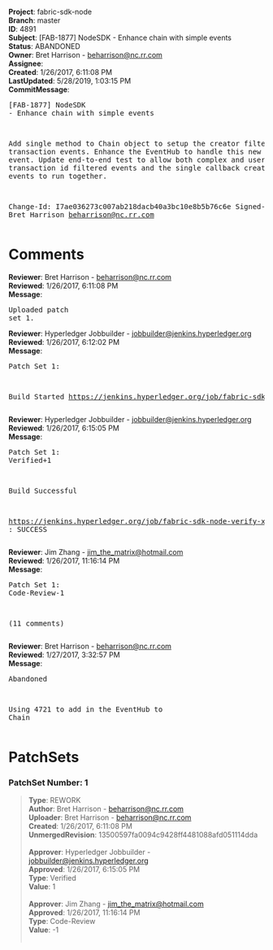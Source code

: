 <strong>Project</strong>: fabric-sdk-node<br><strong>Branch</strong>: master<br><strong>ID</strong>: 4891<br><strong>Subject</strong>: [FAB-1877] NodeSDK - Enhance chain with simple events<br><strong>Status</strong>: ABANDONED<br><strong>Owner</strong>: Bret Harrison - beharrison@nc.rr.com<br><strong>Assignee</strong>:<br><strong>Created</strong>: 1/26/2017, 6:11:08 PM<br><strong>LastUpdated</strong>: 5/28/2019, 1:03:15 PM<br><strong>CommitMessage</strong>:<br><pre>[FAB-1877] NodeSDK - Enhance chain with simple events

Add single method to Chain object to setup the creator
filtered transaction events. Enhance the EventHub to
handle this new block based event. Update end-to-end
test to allow both complex and user defined transaction
id filtered events and the single callback creator filtered
events to run together.

Change-Id: I7ae036273c007ab218dacb40a3bc10e8b5b76c6e
Signed-off-by: Bret Harrison <beharrison@nc.rr.com>
</pre><h1>Comments</h1><strong>Reviewer</strong>: Bret Harrison - beharrison@nc.rr.com<br><strong>Reviewed</strong>: 1/26/2017, 6:11:08 PM<br><strong>Message</strong>: <pre>Uploaded patch set 1.</pre><strong>Reviewer</strong>: Hyperledger Jobbuilder - jobbuilder@jenkins.hyperledger.org<br><strong>Reviewed</strong>: 1/26/2017, 6:12:02 PM<br><strong>Message</strong>: <pre>Patch Set 1:

Build Started https://jenkins.hyperledger.org/job/fabric-sdk-node-verify-x86_64/343/</pre><strong>Reviewer</strong>: Hyperledger Jobbuilder - jobbuilder@jenkins.hyperledger.org<br><strong>Reviewed</strong>: 1/26/2017, 6:15:05 PM<br><strong>Message</strong>: <pre>Patch Set 1: Verified+1

Build Successful 

https://jenkins.hyperledger.org/job/fabric-sdk-node-verify-x86_64/343/ : SUCCESS</pre><strong>Reviewer</strong>: Jim Zhang - jim_the_matrix@hotmail.com<br><strong>Reviewed</strong>: 1/26/2017, 11:16:14 PM<br><strong>Message</strong>: <pre>Patch Set 1: Code-Review-1

(11 comments)</pre><strong>Reviewer</strong>: Bret Harrison - beharrison@nc.rr.com<br><strong>Reviewed</strong>: 1/27/2017, 3:32:57 PM<br><strong>Message</strong>: <pre>Abandoned

Using 4721 to add in the EventHub to Chain</pre><h1>PatchSets</h1><h3>PatchSet Number: 1</h3><blockquote><strong>Type</strong>: REWORK<br><strong>Author</strong>: Bret Harrison - beharrison@nc.rr.com<br><strong>Uploader</strong>: Bret Harrison - beharrison@nc.rr.com<br><strong>Created</strong>: 1/26/2017, 6:11:08 PM<br><strong>UnmergedRevision</strong>: 13500597fa0094c9428ff4481088afd051114dda<br><br><strong>Approver</strong>: Hyperledger Jobbuilder - jobbuilder@jenkins.hyperledger.org<br><strong>Approved</strong>: 1/26/2017, 6:15:05 PM<br><strong>Type</strong>: Verified<br><strong>Value</strong>: 1<br><br><strong>Approver</strong>: Jim Zhang - jim_the_matrix@hotmail.com<br><strong>Approved</strong>: 1/26/2017, 11:16:14 PM<br><strong>Type</strong>: Code-Review<br><strong>Value</strong>: -1<br><br></blockquote>